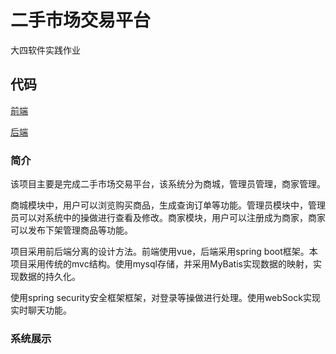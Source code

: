 # 二手市场交易平台
大四软件实践作业

## 代码
[前端](https://github.com/1211186431/shoppingVue)

[后端](https://github.com/1211186431/shopping-test)

### 简介
该项目主要是完成二手市场交易平台，该系统分为商城，管理员管理，商家管理。

商城模块中，用户可以浏览购买商品，生成查询订单等功能。管理员模块中，管理员可以对系统中的操做进行查看及修改。商家模块，用户可以注册成为商家，商家可以发布下架管理商品等功能。

项目采用前后端分离的设计方法。前端使用vue，后端采用spring boot框架。本项目采用传统的mvc结构。使用mysql存储，并采用MyBatis实现数据的映射，实现数据的持久化。

使用spring security安全框架框架，对登录等操做进行处理。使用webSock实现实时聊天功能。

### 系统展示

